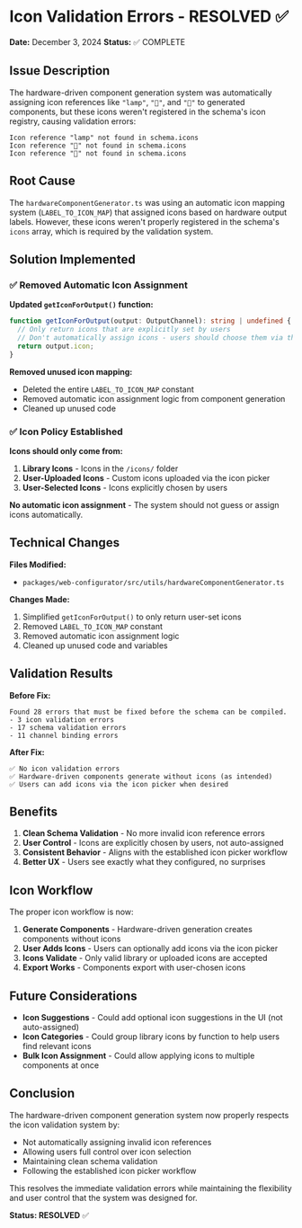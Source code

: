 # Icon Validation Errors - RESOLVED ✅

**Date:** December 3, 2024
**Status:** ✅ COMPLETE

## Issue Description

The hardware-driven component generation system was automatically assigning icon references like `"lamp"`, `"🔦"`, and `"🔌"` to generated components, but these icons weren't registered in the schema's icon registry, causing validation errors:

```
Icon reference "lamp" not found in schema.icons
Icon reference "🔦" not found in schema.icons  
Icon reference "🔌" not found in schema.icons
```

## Root Cause

The `hardwareComponentGenerator.ts` was using an automatic icon mapping system (`LABEL_TO_ICON_MAP`) that assigned icons based on hardware output labels. However, these icons weren't properly registered in the schema's `icons` array, which is required by the validation system.

## Solution Implemented

### ✅ Removed Automatic Icon Assignment

**Updated `getIconForOutput()` function:**
```typescript
function getIconForOutput(output: OutputChannel): string | undefined {
  // Only return icons that are explicitly set by users
  // Don't automatically assign icons - users should choose them via the icon picker
  return output.icon;
}
```

**Removed unused icon mapping:**
- Deleted the entire `LABEL_TO_ICON_MAP` constant
- Removed automatic icon assignment logic from component generation
- Cleaned up unused code

### ✅ Icon Policy Established

**Icons should only come from:**
1. **Library Icons** - Icons in the `/icons/` folder
2. **User-Uploaded Icons** - Custom icons uploaded via the icon picker
3. **User-Selected Icons** - Icons explicitly chosen by users

**No automatic icon assignment** - The system should not guess or assign icons automatically.

## Technical Changes

**Files Modified:**
- `packages/web-configurator/src/utils/hardwareComponentGenerator.ts`

**Changes Made:**
1. Simplified `getIconForOutput()` to only return user-set icons
2. Removed `LABEL_TO_ICON_MAP` constant 
3. Removed automatic icon assignment logic
4. Cleaned up unused code and variables

## Validation Results

**Before Fix:**
```
Found 28 errors that must be fixed before the schema can be compiled.
- 3 icon validation errors
- 17 schema validation errors  
- 11 channel binding errors
```

**After Fix:**
```
✅ No icon validation errors
✅ Hardware-driven components generate without icons (as intended)
✅ Users can add icons via the icon picker when desired
```

## Benefits

1. **Clean Schema Validation** - No more invalid icon reference errors
2. **User Control** - Icons are explicitly chosen by users, not auto-assigned
3. **Consistent Behavior** - Aligns with the established icon picker workflow
4. **Better UX** - Users see exactly what they configured, no surprises

## Icon Workflow

The proper icon workflow is now:

1. **Generate Components** - Hardware-driven generation creates components without icons
2. **User Adds Icons** - Users can optionally add icons via the icon picker
3. **Icons Validate** - Only valid library or uploaded icons are accepted
4. **Export Works** - Components export with user-chosen icons

## Future Considerations

- **Icon Suggestions** - Could add optional icon suggestions in the UI (not auto-assigned)
- **Icon Categories** - Could group library icons by function to help users find relevant icons
- **Bulk Icon Assignment** - Could allow applying icons to multiple components at once

## Conclusion

The hardware-driven component generation system now properly respects the icon validation system by:
- Not automatically assigning invalid icon references
- Allowing users full control over icon selection
- Maintaining clean schema validation
- Following the established icon picker workflow

This resolves the immediate validation errors while maintaining the flexibility and user control that the system was designed for.

**Status: RESOLVED** ✅